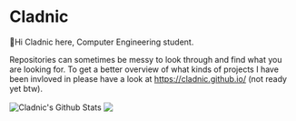 # Cladnic
👋Hi Cladnic here, Computer Engineering student.

Repositories can sometimes be messy to look through and find what you are looking for. To get a better overview of what kinds of projects I have been invloved in please have a look at https://cladnic.github.io/ (not ready yet btw).

<!-- These ones show total commits instead use later in life like 2021 and forward &show_icons=true&include_all_commits=true& -->
<img align="center" alt="Cladnic's Github Stats" src="https://github-readme-stats.cladnic.vercel.app/api?username=cladnic&show_icons=true&count_private=true&theme=dark&hide_rank=true&include_all_commits=true&card_width=495" />

<img align="center" src="https://github-readme-stats.cladnic.vercel.app/api/top-langs/?username=cladnic&theme=dark&count_private=true&card_width=495" />

